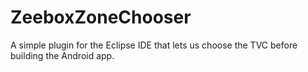 ZeeboxZoneChooser
=================

A simple plugin for the Eclipse IDE that lets us choose the TVC before building the Android app.
